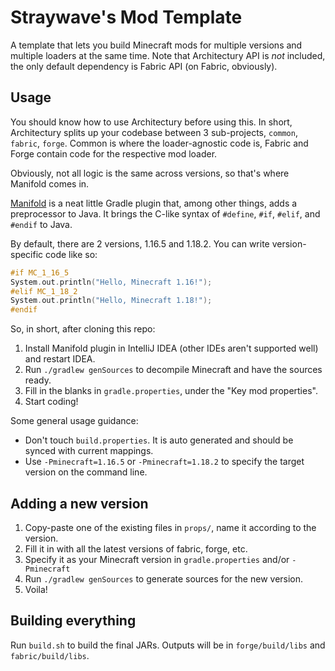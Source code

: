 Straywave's Mod Template
========================

A template that lets you build Minecraft mods for multiple versions and multiple loaders at the same time. Note that
Architectury API is *not* included, the only default dependency is Fabric API (on Fabric, obviously).

## Usage

You should know how to use Architectury before using this. In short, Architectury splits up your codebase between 3
sub-projects, `common`, `fabric`, `forge`. Common is where the loader-agnostic code is, Fabric and Forge contain code
for the respective mod loader.

Obviously, not all logic is the same across versions, so that's where Manifold comes in.

[Manifold][1] is a neat little Gradle plugin that, among other things, adds a preprocessor to Java. It brings the C-like
syntax of `#define`, `#if`, `#elif`, and `#endif` to Java.

By default, there are 2 versions, 1.16.5 and 1.18.2. You can write version-specific code like so:

```c
#if MC_1_16_5
System.out.println("Hello, Minecraft 1.16!");
#elif MC_1_18_2
System.out.println("Hello, Minecraft 1.18!");
#endif
```

So, in short, after cloning this repo:

1. Install Manifold plugin in IntelliJ IDEA (other IDEs aren't supported well) and restart IDEA.
2. Run `./gradlew genSources` to decompile Minecraft and have the sources ready.
3. Fill in the blanks in `gradle.properties`, under the "Key mod properties".
4. Start coding!

Some general usage guidance:
- Don't touch `build.properties`. It is auto generated and should be synced with current mappings.
- Use `-Pminecraft=1.16.5` or `-Pminecraft=1.18.2` to specify the target version on the command line.

## Adding a new version

1. Copy-paste one of the existing files in `props/`, name it according to the version.
2. Fill it in with all the latest versions of fabric, forge, etc.
3. Specify it as your Minecraft version in `gradle.properties` and/or `-Pminecraft`
4. Run `./gradlew genSources` to generate sources for the new version.
5. Voila!

## Building everything

Run `build.sh` to build the final JARs. Outputs will be in `forge/build/libs` and `fabric/build/libs`.

[1]: http://manifold.systems

